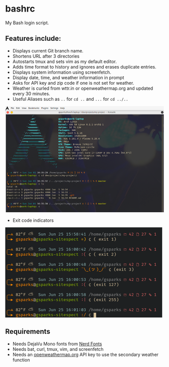 # bashrc
My Bash login script.

## Features include:
* Displays current Git branch name.
* Shortens URL after 3 directories
* Autostarts tmux and sets vim as my default editor.
* Adds time format to history and ignores and erases duplicate entries.
* Displays system information using screenfetch.
* Display date, time, and weather information in prompt
* Asks for API key and zip code if one is not set for weather.
* Weather is curled from wttr.in or openweathermap.org and updated every 30 minutes.
* Useful Aliases such as `..` for `cd ..` and `...` for `cd ../..`

![Screenshot](media/bash.png?raw=true "Screenshot")

* Exit code indicators

![Screenshot](media/exit_code_indicator.png?raw=true "Screenshot")

## Requirements
* Needs DejaVu Mono fonts from [Nerd Fonts](https://www.nerdfonts.com)
* Needs bat, curl, tmux, vim, and screenfetch
* Needs an [openweathermap.org](https://openweathermap.org) API key to use the secondary weather function
